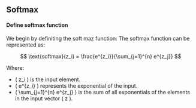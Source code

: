 ## Softmax

#### Define softmax function
We begin by definiting the soft maz function:
The softmax function can be represented as:

$$
\text{softmax}(z_i) = \frac{e^{z_i}}{\sum_{j=1}^{n} e^{z_j}}
$$

Where:

- \( z_i \) is the input element.
- \( e^{z_i} \) represents the exponential of the input.
- \( \sum_{j=1}^{n} e^{z_j} \) is the sum of all exponentials of the elements in the input vector \( z \).
